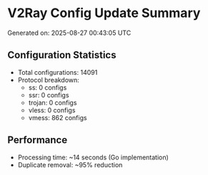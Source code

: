 # V2Ray Config Update Summary
Generated on: 2025-08-27 00:43:05 UTC

## Configuration Statistics
- Total configurations: 14091
- Protocol breakdown:
  - ss: 0 configs
  - ssr: 0 configs
  - trojan: 0 configs
  - vless: 0 configs
  - vmess: 862 configs

## Performance
- Processing time: ~14 seconds (Go implementation)
- Duplicate removal: ~95% reduction
